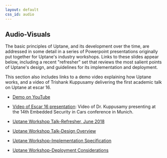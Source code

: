```yaml
---
layout: default
css_id: audio
---
```

## Audio-Visuals

The basic principles of Uptane, and its development over the time, are addressed in some detail in a series of Powerpoint presentations originally put together for Uptane's industry workshops. Links to these slides appear below, including a recent "refresher" set that reviews the most salient points of Uptane's design, and guidelines for its implementation and deployment.

This section also includes links to a demo video explaining how Uptane works, and a video of Trishank Kuppusamy delivering the first academic talk on Uptane at escar 16.

* [Demo on YouTube](https://www.youtube.com/watch?v=Iz1l7IK_y2c&t=3s)

* [Video of Escar 16 presentation](https://www.youtube.com/watch?v=nDghHNxRGHA):
  Video of Dr. Kuppusamy presenting at the 14th Embedded Security in
  Cars conference in Munich.

* [Uptane Workshop Talk-Refresher, June 2018](https://docs.google.com/presentation/d/17ixIQfy3GSBbVr3bc4_1u003qe5oG2obUIy0XGsEzt8/edit#slide=id.g2a354e93f1_0_0)

* [Uptane Workshop Talk-Design Overview](https://docs.google.com/presentation/d/1R3jSDcqbqUIwJgbOLOKwHReoy2wnj8GrXlKCdcLNXAA/edit#slide=id.g137a2ec6a5_0_49)

* [Uptane Workshop-Implementation Specification](https://docs.google.com/presentation/d/1ugct4oARxdzd-PRHi6KdGnllqYxy1jJDDd4w9Pdaq-g/edit#slide=id.g1a71b5c3a8_0_440)

* [Uptane Workshop-Deployment Considerations](https://docs.google.com/presentation/d/1luFNyWGxwzWBNThg5ziKWrHUmH_Cqr9Pb9EfO3t0Clo/edit#slide=id.g1a718d6b58_0_0)
